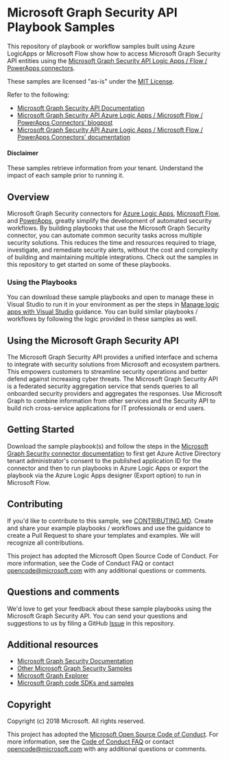 # Microsoft Graph Security API Playbook Samples

This repository of playbook or workflow samples built using Azure LogicApps or Microsoft Flow show how to access Microsoft Graph Security API entities using the [Microsoft Graph Security API Logic Apps / Flow / PowerApps connectors](https://aka.ms/graphsecurityconnectors). 

These samples are licensed "as-is" under the [MIT License](../../LICENSE).

Refer to the following:
* [Microsoft Graph Security API Documentation](https://aka.ms/securitygraphdocs)
* [Microsoft Graph Security API Azure Logic Apps / Microsoft Flow / PowerApps Connectors' blogpost](https://aka.ms/graphsecurityconnectorsblogpost)
* [Microsoft Graph Security API Azure Logic Apps / Microsoft Flow / PowerApps Connectors' documentation](https://aka.ms/graphsecurityconnectors)

#### Disclaimer
These samples retrieve information from your tenant. Understand the impact of each sample prior to running it.

## Overview

 Microsoft Graph Security connectors for [Azure Logic Apps](https://docs.microsoft.com/en-us/azure/logic-apps/logic-apps-overview), [Microsoft Flow](https://flow.microsoft.com/), and [PowerApps](https://powerapps.microsoft.com/), greatly simplify the development of automated security workflows. By building playbooks that use the Microsoft Graph Security connector, you can automate common security tasks across multiple security solutions. This reduces the time and resources required to triage, investigate, and remediate security alerts, without the cost and complexity of building and maintaining multiple integrations. Check out the samples in this repository to get started on some of these playbooks.

### Using the Playbooks  
You can download these sample playbooks and open to manage these in Visual Studio to run it in your environment as per the steps in [Manage logic apps with Visual Studio](https://docs.microsoft.com/en-us/azure/logic-apps/manage-logic-apps-with-visual-studio) guidance. You can build similar playbooks / workflows by following the logic provided in these samples as well.

## Using the Microsoft Graph Security API

The Microsoft Graph Security API provides a unified interface and schema to integrate with security solutions from Microsoft and ecosystem partners. This empowers customers to streamline security operations and better defend against increasing cyber threats. The Microsoft Graph Security API is a federated security aggregation service that sends queries to all onboarded security providers and aggregates the responses. Use Microsoft Graph to combine information from other services and the Security API to build rich cross-service applications for IT professionals or end users.     

## Getting Started
Download the sample playbook(s) and follow the steps in the [Microsoft Graph Security connector documentation](https://aka.ms/graphsecurityconnectors) to first get Azure Active Directory tenant administrator's consent to the published application ID for the connector and then to run playbooks in Azure Logic Apps or export the playbook via the Azure Logic Apps designer (Export option) to run in Microsoft Flow. 

## Contributing

If you'd like to contribute to this sample, see [CONTRIBUTING.MD](../CONTRIBUTING.md). Create and share your example playbooks / workflows and use the guidance to create a Pull Request to share your templates and examples. We will recognize all contributions. 

This project has adopted the Microsoft Open Source Code of Conduct. For more information, see the Code of Conduct FAQ or contact opencode@microsoft.com with any additional questions or comments.

## Questions and comments

We'd love to get your feedback about these sample playbooks using the Microsoft Graph Security API. You can send your questions and suggestions to us by filing a GitHub [Issue](https://github.com/microsoftgraph/security-api-solutions/issues/new) in this repository.


## Additional resources
* [Microsoft Graph Security Documentation](https://developer.microsoft.com/en-us/graph/docs/concepts/security-concept-overview)
* [Other Microsoft Graph Security Samples](https://github.com/microsoftgraph/security-api-solutions/blob/master/sample-repos.md)
* [Microsoft Graph Explorer](https://developer.microsoft.com/en-us/graph/graph-explorer)
* [Microsoft Graph code SDKs and samples](https://developer.microsoft.com/en-us/graph/code-samples-and-sdks)


## Copyright
Copyright (c) 2018 Microsoft. All rights reserved.

This project has adopted the [Microsoft Open Source Code of Conduct](https://opensource.microsoft.com/codeofconduct/). For more information, see the [Code of Conduct FAQ](https://opensource.microsoft.com/codeofconduct/faq/) or contact [opencode@microsoft.com](mailto:opencode@microsoft.com) with any additional questions or comments.

